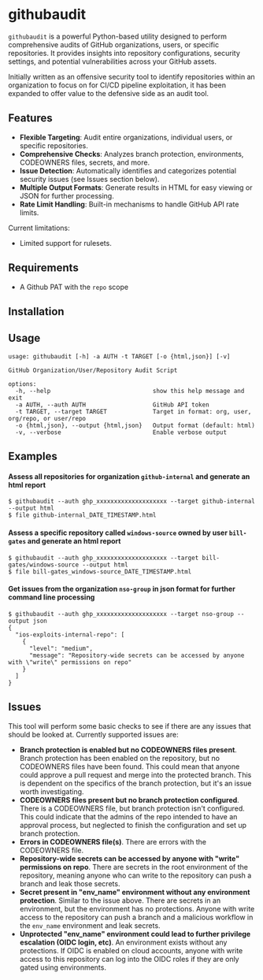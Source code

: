 # githubaudit

`githubaudit` is a powerful Python-based utility designed to perform comprehensive audits of GitHub organizations, users, or specific repositories. It provides insights into repository configurations, security settings, and potential vulnerabilities across your GitHub assets. 

Initially written as an offensive security tool to identify repositories within an organization to focus on for CI/CD pipeline exploitation, it has been expanded to offer value to the defensive side as an audit tool.

## Features

- **Flexible Targeting**: Audit entire organizations, individual users, or specific repositories.
- **Comprehensive Checks**: Analyzes branch protection, environments, CODEOWNERS files, secrets, and more.
- **Issue Detection**: Automatically identifies and categorizes potential security issues (see Issues section below).
- **Multiple Output Formats**: Generate results in HTML for easy viewing or JSON for further processing.
- **Rate Limit Handling**: Built-in mechanisms to handle GitHub API rate limits.

Current limitations:
- Limited support for rulesets. 

## Requirements

- A Github PAT with the `repo` scope

## Installation



## Usage

```
usage: githubaudit [-h] -a AUTH -t TARGET [-o {html,json}] [-v]

GitHub Organization/User/Repository Audit Script

options:
  -h, --help                             show this help message and exit
  -a AUTH, --auth AUTH                   GitHub API token
  -t TARGET, --target TARGET             Target in format: org, user, org/repo, or user/repo
  -o {html,json}, --output {html,json}   Output format (default: html)
  -v, --verbose                          Enable verbose output
```

## Examples

#### Assess all repositories for organization `github-internal` and generate an html report

```shell
$ githubaudit --auth ghp_xxxxxxxxxxxxxxxxxxxx --target github-internal --output html
$ file github-internal_DATE_TIMESTAMP.html
```

#### Assess a specific repository called `windows-source` owned by user `bill-gates` and generate an html report

```shell
$ githubaudit --auth ghp_xxxxxxxxxxxxxxxxxxxx --target bill-gates/windows-source --output html
$ file bill-gates_windows-source_DATE_TIMESTAMP.html
```

#### Get issues from the organization `nso-group` in json format for further command line processing

```shell
$ githubaudit --auth ghp_xxxxxxxxxxxxxxxxxxxx --target nso-group --output json
{
  "ios-exploits-internal-repo": [
    {
      "level": "medium",
      "message": "Repository-wide secrets can be accessed by anyone with \"write\" permissions on repo"
    }
  ]
}
```

## Issues

This tool will perform some basic checks to see if there are any issues that should be looked at. Currently supported issues are:

- **Branch protection is enabled but no CODEOWNERS files present**. Branch protection has been enabled on the repository, but no CODEOWNERS files have been found. This could mean that anyone could approve a pull request and merge into the protected branch. This is dependent on the specifics of the branch protection, but it's an issue worth investigating.
- **CODEOWNERS files present but no branch protection configured**. There is a CODEOWNERS file, but branch protection isn't configured. This could indicate that the admins of the repo intended to have an approval process, but neglected to finish the configuration and set up branch protection.
- **Errors in CODEOWNERS file(s)**. There are errors with the CODEOWNERS file. 
- **Repository-wide secrets can be accessed by anyone with "write" permissions on repo**. There are secrets in the root environment of the repository, meaning anyone who can write to the repository can push a branch and leak those secrets.
- **Secret present in "env_name" environment without any environment protection**. Similar to the issue above. There are secrets in an environment, but the environment has no protections. Anyone with write access to the repository can push a branch and a malicious workflow in the `env_name` environment and leak secrets.
- **Unprotected "env_name" environment could lead to further privilege escalation (OIDC login, etc)**. An environment exists without any protections. If OIDC is enabled on cloud accounts, anyone with write access to this repository can log into the OIDC roles if they are only gated using environments.